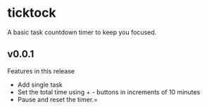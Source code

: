 # ticktock
A basic task countdown timer to keep you focused.

## v0.0.1
Features in this release
* Add single task 
* Set the total time using + - buttons in increments of 10 minutes
* Pause and reset the timer.=
